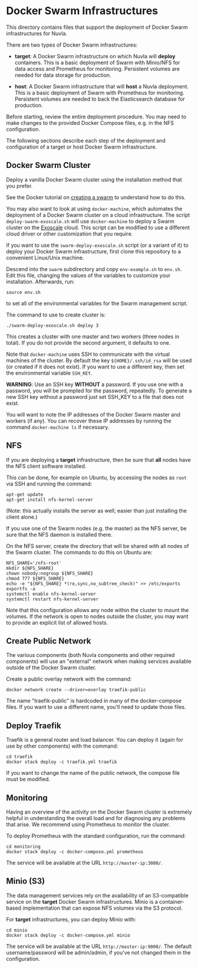 # Docker Swarm Infrastructures

This directory contains files that support the deployment of Docker
Swarm infrastructures for Nuvla.

There are two types of Docker Swarm infrastructures:

 - **target**: A Docker Swarm infrastructure on which Nuvla will
   **deploy** containers.  This is a basic deployment of Swarm with
   Minio/NFS for data access and Prometheus for monitoring. Persistent
   volumes are needed for data storage for production.

 - **host**: A Docker Swarm infrastructure that will **host** a Nuvla
   deployment. This is a basic deployment of Swarm with Prometheus for
   monitoring. Persistent volumes are needed to back the Elasticsearch
   database for production.

Before starting, review the entire deployment procedure. You may need
to make changes to the provided Docker Compose files, e.g. in the NFS
configuration.

The following sections describe each step of the deployment and
configuration of a target or host Docker Swarm infrastructure.

## Docker Swarm Cluster

Deploy a vanilla Docker Swarm cluster using the installation method
that you prefer.

See the Docker tutorial on [creating a
swarm](https://docs.docker.com/engine/swarm/swarm-tutorial/create-swarm/)
to understand how to do this.

You may also want to look at using `docker-machine`, which automates
the deployment of a Docker Swarm cluster on a cloud
infrastructure. The script `deploy-swarm-exoscale.sh` will use
`docker-machine` to deploy a Swarm cluster on the
[Exoscale](https://exoscale.ch) cloud. This script can be modified to
use a different cloud driver or other customization that you require.

If you want to use the `swarm-deploy-exoscale.sh` script (or a variant
of it) to deploy your Docker Swarm infrastructure, first clone this
repository to a convenient Linux/Unix machine.

Descend into the `swarm` subdirectory and copy `env-example.sh` to
`env.sh`. Edit this file, changing the values of the variables to
customize your installation. Afterwards, run:

    source env.sh

to set all of the environmental variables for the Swarm management
script. 

The command to use to create cluster is:

    ./swarm-deploy-exoscale.sh deploy 3

This creates a cluster with one master and two workers (three nodes in
total). If you do not provide the second argument, it defaults to one.

Note that `docker-machine` uses SSH to communicate with the virtual
machines of the cluster. By default the key `${HOME}/.ssh/id_rsa` will
be used (or created if it does not exist). If you want to use a
different key, then set the environmental variable `SSH_KEY`.

**WARNING**: Use an SSH key **WITHOUT** a password. If you use one
with a password, you will be prompted for the password, repeatedly. To
generate a new SSH key without a password just set SSH_KEY to a file
that does not exist.

You will want to note the IP addresses of the Docker Swarm master and
workers (if any). You can recover these IP addresses by running the
command `docker-machine ls` if necessary.

## NFS

If you are deploying a **target** infrastructure, then be sure that
**all** nodes have the NFS client software installed.

This can be done, for example on Ubuntu, by accessing the nodes as
`root` via SSH and running the command:

    apt-get update
    apt-get install nfs-kernel-server

(Note: this actually installs the server as well; easier than just
installing the client alone.)

If you use one of the Swarm nodes (e.g. the master) as the NFS server,
be sure that the NFS daemon is installed there.

On the NFS server, create the directory that will be shared with all
nodes of the Swarm cluster.  The commands to do this on Ubuntu are:

    NFS_SHARE='/nfs-root'
    mkdir ${NFS_SHARE}
    chown nobody:nogroup ${NFS_SHARE}
    chmod 777 ${NFS_SHARE}
    echo -e "${NFS_SHARE} *(ro,sync,no_subtree_check)" >> /etc/exports
    exportfs -a
    systemctl enable nfs-kernel-server
    systemctl restart nfs-kernel-server

Note that this configuration allows any node within the cluster to
mount the volumes.  If the network is open to nodes outside the
cluster, you may want to provide an explicit list of allowed hosts.

## Create Public Network

The various components (both Nuvla components and other required
components) will use an "external" network when making services
available outside of the Docker Swarm cluster. 

Create a public overlay network with the command:

    docker network create --driver=overlay traefik-public

The name "traefik-public" is hardcoded in many of the docker-compose
files. If you want to use a different name, you'll need to update
those files.

## Deploy Traefik

Traefik is a general router and load balancer. You can deploy it
(again for use by other components) with the command:

    cd traefik
    docker stack deploy -c traefik.yml traefik

If you want to change the name of the public network, the compose file
must be modified.

## Monitoring

Having an overview of the activity on the Docker Swarm cluster is
extremely helpful in understanding the overall load and for diagnosing
any problems that arise. We recommend using Prometheus to monitor the
cluster.

To deploy Prometheus with the standard configuration, run the command:

    cd monitoring
    docker stack deploy -c docker-compose.yml prometheus

The service will be available at the URL `http://master-ip:3000/`. 

## Minio (S3)

The data management services rely on the availability of an
S3-compatible service on the **target** Docker Swarm
infrastructures. Minio is a container-based implementation that can
expose NFS volumes via the S3 protocol.

For **target** infrastructures, you can deploy Minio with:

    cd minio
    docker stack deploy -c docker-compose.yml minio

The service will be available at the URL `http://master-ip:9000/`. The
default username/password will be admin/admin, if you've not changed
them in the configuration.
